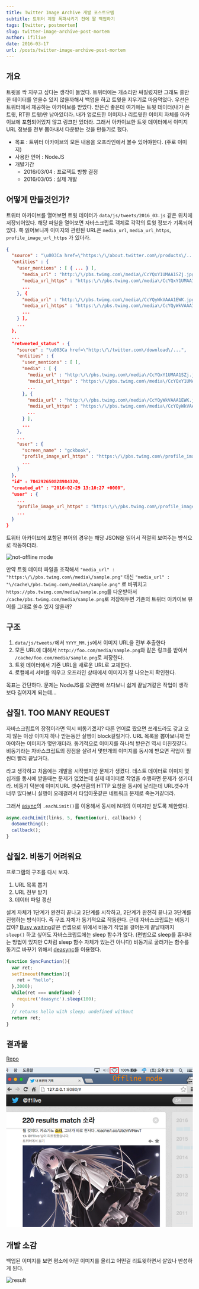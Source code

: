 ```yaml
---
title: Twitter Image Archive 개발 포스트모템
subtitle: 트위터 계정 폭파시키기 전에 짤 백업하기
tags: [twitter, postmortem]
slug: twitter-image-archive-post-mortem
author: if1live
date: 2016-03-17
url: /posts/twitter-image-archive-post-mortem
---
```

## 개요
트윗을 싹 지우고 싶다는 생각이 들었다.
트위터에는 개소리만 싸질렀지만 그래도 쓸만한 데이터를 얻을수 있지 않을까해서 백업을 하고 트윗을 지우기로 마음먹었다.
우선은 트위터에서 제공하는 아카이브를 받았다.
받은건 좋은데 여기에는 트윗 데이터(내가 쓴 트윗, RT한 트윗)만 남아있더라.
내가 업로드한 이미지나 리트윗한 이미지 자체를 아카이브에 포함되어있지 않고 링크만 있더라.
그래서 아카이브한 트윗 데이터에서 이미지 URL 정보를 전부 뽑아내서 다운받는 것을 만들기로 했다.

* 목표 : 트위터 아카이브의 모든 내용을 오프라인에서 볼수 있어야한다. (주로 이미지)
* 사용한 언어 : NodeJS
* 개발기간
    * 2016/03/04 : 프로젝트 방향 결정
    * 2016/03/05 : 실제 개발

## 어떻게 만들것인가?
트위터 아카이브를 열어보면 트윗 데이터가 `data/js/tweets/2016_03.js` 같은 위치에 저장되어있다.
해당 파일을 열어보면 자바스크립트 객체로 각각의 트윗 정보가 기록되어있다.
쭉 읽어보니까 이미지와 관련된 URL은 `media_url`, `media_url_https`, `profile_image_url_https` 가 있더라.

```json
{
  "source" : "\u003Ca href=\"https:\/\/about.twitter.com\/products\/....",
  "entities" : {
    "user_mentions" : [ { ... } ],
      "media_url" : "http:\/\/pbs.twimg.com\/media\/CcYQxY1UMAA1SZj.jpg",
      "media_url_https" : "https:\/\/pbs.twimg.com\/media\/CcYQxY1UMAA1SZj.jpg",
      ...
    }, {
      "media_url" : "http:\/\/pbs.twimg.com\/media\/CcYQyWkVAAA1EWK.jpg",
      "media_url_https" : "https:\/\/pbs.twimg.com\/media\/CcYQyWkVAAA1EWK.jpg",
      ...
    } ],
    ...
  },
  ...
  "retweeted_status" : {
    "source" : "\u003Ca href=\"http:\/\/twitter.com\/download\/...",
    "entities" : {
      "user_mentions" : [ ],
      "media" : [ {
        "media_url" : "http:\/\/pbs.twimg.com\/media\/CcYQxY1UMAA1SZj.jpg",
        "media_url_https" : "https:\/\/pbs.twimg.com\/media\/CcYQxY1UMAA1SZj.jpg",
        ...
      }, {
        "media_url" : "http:\/\/pbs.twimg.com\/media\/CcYQyWkVAAA1EWK.jpg",
        "media_url_https" : "https:\/\/pbs.twimg.com\/media\/CcYQyWkVAAA1EWK.jpg",
        ...
      } ],
      ...
    },
    ...
    "user" : {
      "screen_name" : "gckbook",
      "profile_image_url_https" : "https:\/\/pbs.twimg.com\/profile_images\/1682141341\/____logo_normal.jpg",
      ...
    }
  },
  "id" : 704292650828984320,
  "created_at" : "2016-02-29 13:10:27 +0000",
  "user" : {
    ...
    "profile_image_url_https" : "https:\/\/pbs.twimg.com\/profile_images\/671688812007809024\/4vIrI5gJ_normal.png",
    ...
  }
}
```

트위터 아카이브에 포함된 뷰어의 경우는 해당 JSON을 읽어서 적절히 보여주는 방식으로 작동하더라.

![not-offline mode]({attach}/twitter-image-archive-post-mortem/external-image-link.png)

만약 트윗 데이터 파일을 조작해서
`"media_url" : "https:\/\/pbs.twimg.com\/media\/sample.png"`
대신
`"media_url" : "\/cache\/pbs.twimg.com\/media\/sample.png"`
로 바꿔치고 `https://pbs.twimg.com/media/sample.png`를 다운받아서
`/cache/pbs.twimg.com/media/sample.png`로 저장해두면 기존의 트위터 아카이브 뷰어를 그대로 쓸수 있지 않을까?

## 구조
1. `data/js/tweets/`에서 `YYYY_MM.js`에서 이미지 URL을 전부 추출한다
2. 모든 URL에 대해서 `http://foo.com/media/sample.png`와 같은 링크를 받아서 `/cache/foo.com/media/sample.png`로 저장한다.
3. 트윗 데이터에서 기존 URL을 새로운 URL로 교체한다.
4. 로컬에서 서버를 띄우고 오프라인 상태에서 이미지가 잘 나오는지 확인한다.

목표는 간단하다.
문제는 NodeJS를 오랜만에 쓰다보니 쉽게 끝날거같은 작업이 생각보다 길어지게 되는데...

## 삽질1. TOO MANY REQUEST
자바스크립트의 장점이라면 역시 비동기겠지?
다른 언어로 짰으면 쓰레드라도 갖고 오지 않는 이상 이미지 하나 받는동안 실행이 block걸릴거다.
URL 목록을 뽑아보니까 받아야하는 이미지가 몇만개더라. 동기적으로 이미지를 하나씩 받은건 역시 미친짓같다.
비동기라는 자바스크립트의 장점을 살려서 몇만개의 이미지를 동시에 받으면 작업이 훨씬더 빨리 끝날거다.

라고 생각하고 처음에는 개발을 시작했지만 문제가 생겼다.
테스트 데이터로 이미지 몇십개를 동시에 받을때는 문제가 없었는데 실제 데이터로 작업을 수행하면 문제가 생기더라.
비동기 덕분에 이미지URL 갯수만큼의 HTTP 요청을 동시에 날리는데 URL갯수가 너무 많다보니 실행이 오래걸려서 타임아웃같은 네트워크 문제로 죽는거같더라.

그래서 [async](https://github.com/caolan/async)의 `.eachLimit()`를 이용해서 동시에 N개의 이미지만 받도록 제한했다.

```js
async.eachLimit(links, 5, function(uri, callback) {
  doSomething();
  callback();
}
```

## 삽질2. 비동기 어려워요
프로그램의 구조를 다시 보자.

1. URL 목록 뽑기
2. URL 전부 받기
3. 데이터 파일 갱신

설계 자체가 1단계가 완전히 끝나고 2단계를 시작하고, 2단계가 완전히 끝나고 3단계를 진행하는 방식이다.
즉 구조 자체가 동기적으로 작동한다.
근데 자바스크립트는 비동기잖아?
[Busy waiting](https://en.wikipedia.org/wiki/Busy_waiting)같은 컨셉으로 위에서 비동기 작업을 걸어둔게 끝날때까지 `sleep()` 하고 싶어도 자바스크립트에는 sleep 함수가 없다.
(편법으로 sleep를 흉내내는 방법이 있지만 C처럼 sleep 함수 자체가 있는건 아니다)
비동기로 굴러가는 함수를 동기로 바꾸기 위해서 [deasync](https://github.com/abbr/deasync)를 이용했다.

```js
function SyncFunction(){
  var ret;
  setTimeout(function(){
    ret = "hello";
  },3000);
  while(ret === undefined) {
    require('deasync').sleep(100);
  }
  // returns hello with sleep; undefined without
  return ret;
}
```

## 결과물
[Repo](https://github.com/if1live/twitter-image-archive)

![image](https://raw.githubusercontent.com/if1live/twitter-image-archive/master/document/twitter-image-archive-sample.png)

## 개발 소감
백업된 이미지를 보면 평소에 어떤 이미지를 올리고 어떤걸 리트윗하면서 살았나 반성하게 된다.

![result]({attach}/twitter-image-archive-post-mortem/media-sample.png)
